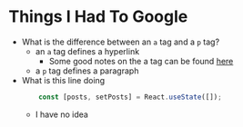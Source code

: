 # Things I Had To Google

* What is the difference between an `a` tag and a `p` tag?
  * an `a` tag defines a hyperlink
    * Some good notes on the a tag can be found [here](https://www.w3schools.com/tags/tag_a.asp)
  * a `p` tag defines a paragraph
* What is this line doing
  ```js
      const [posts, setPosts] = React.useState([]);
  ```
  * I have no idea 